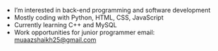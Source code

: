 - I’m interested in back-end programming and software development
- Mostly coding with Python, HTML, CSS, JavaScript
- Currently learning C++ and MySQL
- Work opportunities for junior programmer email: muaazshaikh25@gmail.com

<!---
bologolob/bologolob is a ✨ special ✨ repository because its `README.md` (this file) appears on your GitHub profile.
You can click the Preview link to take a look at your changes.
--->
